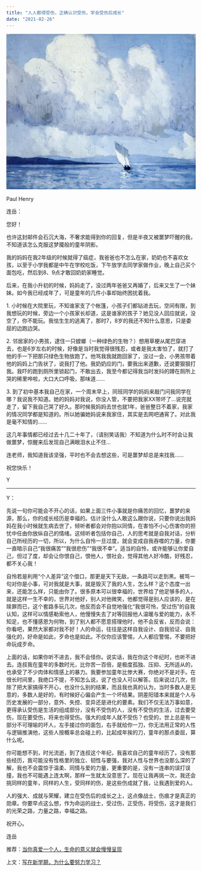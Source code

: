 ```yaml
---
title: "人人都得受伤，正确认识受伤，学会受伤后成长"
date: "2021-02-26"
---
```


![连岳文章](images/连岳文章picture-28.jpg)

Paul Henry

  

连岳：

  

您好！

  

也许这封邮件会石沉大海，不奢求能得到你的回复，但是半夜又被噩梦吓醒的我，不知道该怎么克服这梦魇般的童年阴影。

  

我的妈妈在我2年级的时候就得了癌症，我爸爸也不怎么在家，奶奶也不喜欢女孩，以至于小学我都是中午在学校吃饭，下午放学去同学家做作业，晚上自己买个面包吃，然后到8、9点才敢回奶奶家睡觉。

  

后来，在我小升初的时候，妈妈走了，没过两年爸爸又再婚了，后来又生了一个妹妹。如今我已经成年了，可是童年的几件小事却始终困扰着我。

  

1\. 小时候在大院里玩，不知谁家支了个帐篷，小孩子们都钻进去玩，空间有限，到我想玩的时候，旁边一个小孩家长却道，这是谁家的孩子？她见没人回应就说，没空了，你不能玩。我怯生生的逃离了，那时7，8岁的我还不知什么意思，只是委屈的边跑边哭。

  

2\. 邻居家的小男孩，逮住一只螳螂（一种绿色的生物？）想用草梗从尾巴穿进去，也是6岁左右的时候，好像是当时我觉得很残忍，或者是我太害怕了，就打了他的手一下把那只绿色生物放跑了。他骂我我就跑回家了，没过一会，小男孩带着他的妈妈上门告状了，说我打了他。我奶奶应的门，要我出来道歉，还说要狠狠打我。我吓的跑到厕所里锁起门，不敢出去，我至今都记得我当时发抖的蹲在厕所上哭的稀里哗啦，大口大口呼吸，那味道……

  

3\. 到了初中基本我自己在家，一个周末早上，同班同学的妈妈来敲门问我同学在哪？我说我不知道。她的妈妈对我说，你没人管，不要把我家XX带坏了…说完就走了，留下我自己哭了好久。那时候我妈妈去世也就1年，爸爸整日不着家，我家的情况同学都是知道的。所以她骗她妈说来我家住，其实是去网吧通宵了。对此我是毫不知情的……

  

这几年事情都已经过去十几二十年了，（请别笑话我）不知道为什么时不时会让我做噩梦，惊醒来后发现自己满眼泪水止不住…

  

连老师，我知道我该坚强，平时也不会去想这些，可是噩梦却总是来找我……

  

祝您快乐！

  

Y

  

* * *

  

Y：

  

先说一句你可能会不开心的话，如果上面三件小事就是你痛苦的回忆，噩梦的来源，那么，你的成长经历是幸福的。估计没什么人敢这么跟你说，只要你说出我妈妈在我小时候就生病去世了，倾听者都会对你抱以同情，在害怕不小心伤害你的担忧中任由你放纵自己的情绪。这倾听者包括你自己，人的思考就是自我对话，分析自己所经历的一切，所以，为什么自怜一旦过度，就会变成自我吞噬的力量，你要一直暗示自己“我很痛苦”“我很悲伤”“我很不幸”。适当的自怜，或许能够让你爱自己，但过了度，却会让你恨自己，恨他人，恨社会，觉得其他人好冷酷，好残忍，都不关心我！

  

自怜若是利用“个人差异”这个借口，那更是天下无敌，一条路可以走到黑。被骂一句对你是小事，可对我就是大事，就是毁灭了我的人生，怎么样？这个态度一出来，还能怎么样，只能由你了。很多原本可以很幸福的，世界给了他足够多的人，就是这样一生不幸的，世界对他好，别人对他微笑，他都觉得是别人应该的，是在赎罪而已，这个套路多玩几次，他反而会不自觉地强化“我很可怜，受过伤”的自我认知，这样可以情感勒索他人，他慢慢失去了对等回报他人温暖与爱的能力，永不知足，也不懂感恩为何物，到了别人都不愿意搭理他时，他不会反省，反而会说：你看吧，果然大家都对我不好！人的命运，往往是这样自我设计、自我验证、自我强化的，好命是如此，歹命也是如此。不仅你应该警惕，人人都应警惕，不要把好命玩成歹命。

  

上面的话，如果你听不进去，我不会怪你。说实话，我在你这个年纪时，也听不进去。连叔我在童年的多数时光，比你苦一百倍，是极度孤独、压抑、无所适从的，也承受了不少肉体和情感上的暴力。我要参加童年比惨大赛，你绝对不是对手。在很长时间里，我绝口不提，不知怎么说，说了也没人可以解答。后来说过几次，但除了把大家搞得不开心，也没什么别的结果，而且我也真的认为，当时多数人是无意的，多数人是好的，有时候好心偏会产生一个坏结果。阴差阳错本来就是个人与历史发展的一部分，意外、失控、变异还是进化的要素。我们不仅无法万事如意，更得承认受伤是生活的组成部分，没有不受伤的人，没有不受伤的生活，过去要受伤，现在要受伤，将来也得受伤。强大的成年人就不受伤？也受的，世上总是有一部分不可理喻的坏人，左手接过你的面包，右手就给你一刀，你无法用正常的人性与逻辑推演他，这些人按概率总会碰上的，比起成年挨的刀，童年的那点委屈，算什么呢。

  

你可能想不到，时光流逝，到了连叔这个年纪，我喜欢自己的童年经历了。没有那些经历，我可能没有性格里的独立、韧性与要强，我对人性与世界也没那么深的了解，我也不会震惊于温柔、同情与爱的力量，更重要的是，没有一连串的误打误撞，我也不可能遇上连太啊，那样一生就太没意思了。现在让我再挑一次，我还会挑同样的童年，同样的人生，受同样的伤，是这些伤成就了我，让我遇到爱的人。

  

人的强大、成就与荣耀，建立在受伤后的成长之上，这点像战士，伤痕才是真正的勋章。你要早点这么想，作为命运的战士，受过伤，正受伤，将受伤，这才是我们的光荣之路，力量之路，幸福之路。

  

祝开心。

  

连岳

  

推荐：[当你真爱一个人，生命的意义就会慢慢呈现](http://mp.weixin.qq.com/s?__biz=MjM5NDU0Mjk2MQ==&mid=2651642780&idx=2&sn=ea14ca3f8ceeb84add553bbbfa301f4f&chksm=bd7e5f828a09d694ff0864711df23cf5932657d8719badc60acfa179180dd5f2958f8f6db737&scene=21#wechat_redirect)  

上文：[写在新学期，为什么要努力学习？](http://mp.weixin.qq.com/s?__biz=MjM5NDU0Mjk2MQ==&mid=2651684157&idx=1&sn=f933784b26bb5f0614403b67f1a8d6e3&chksm=bd7ff9238a0870358ee0797ec3b2f351921e7229ffed93e86a8898c33f895d5d5ba28af54dc5&scene=21#wechat_redirect)
